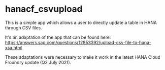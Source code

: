 # hanacf_csvupload

This is a simple app which allows a user to directly update a table in HANA through CSV files.

It's an adaptation of the app that can be found here: https://answers.sap.com/questions/12853392/upload-csv-file-to-hana-xsa.html

These adaptations were necessary to make it work in the latest HANA Cloud Froundry update (Q2 July 2021). 


